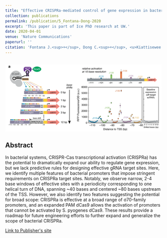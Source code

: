 ```yaml
---
title: "Effective CRISPRa-mediated control of gene expression in bacteria must overcome strict target site requirements"
collection: publications
permalink: /publication/5_Fontana-Dong-2020
excerpt: 'This paper is part of Ice PhD research at UW.'
date: 2020-04-01
venue: 'Nature Communications'
paperurl: ''
citation: 'Fontana J.<sup>+</sup>, Dong C.<sup>+</sup>, <u>Kiattisewee C.</u>, Chavali V.P., Tickman B.I., Carothers J.M.<sup>†</sup>, Zalatan J.G.<sup>†</sup> (2020). &quot;Effective CRISPRa-mediated control of gene expression in bacteria must overcome strict target site requirements.&quot; <i>Nature Communications</i>. 11(1):1618. PMID: 32238808.'
---
```


<br/><img src='/images/5_Fontana-Dong-2020.png'>
## Abstract

In bacterial systems, CRISPR-Cas transcriptional activation (CRISPRa) has the potential to dramatically expand our ability to regulate gene expression, but we lack predictive rules for designing effective gRNA target sites. Here, we identify multiple features of bacterial promoters that impose stringent requirements on CRISPRa target sites. Notably, we observe narrow, 2-4 base windows of effective sites with a periodicity corresponding to one helical turn of DNA, spanning ~40 bases and centered ~80 bases upstream of the TSS. However, we also identify two features suggesting the potential for broad scope: CRISPRa is effective at a broad range of σ70-family promoters, and an expanded PAM dCas9 allows the activation of promoters that cannot be activated by S. pyogenes dCas9. These results provide a roadmap for future engineering efforts to further expand and generalize the scope of bacterial CRISPRa.

[Link to Publisher's site](https://www.nature.com/articles/s41467-020-15454-y)
